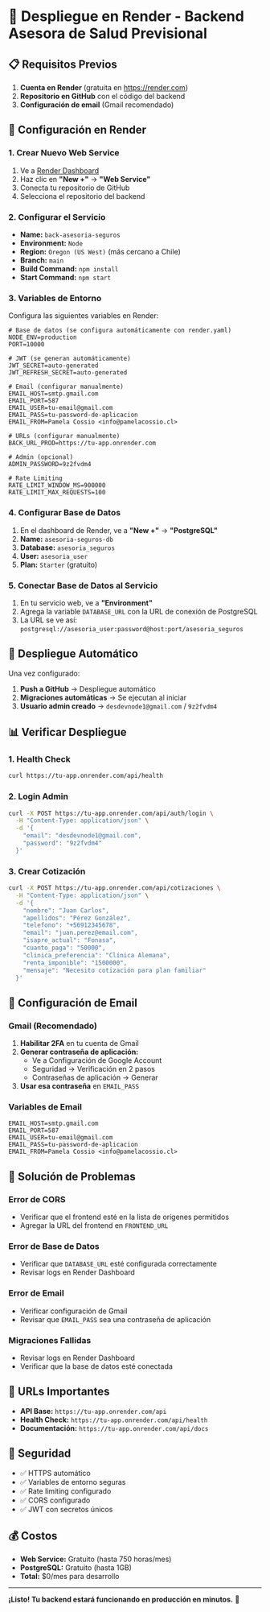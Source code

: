 # 🚀 Despliegue en Render - Backend Asesora de Salud Previsional

## 📋 Requisitos Previos

1. **Cuenta en Render** (gratuita en https://render.com)
2. **Repositorio en GitHub** con el código del backend
3. **Configuración de email** (Gmail recomendado)

## 🔧 Configuración en Render

### 1. **Crear Nuevo Web Service**

1. Ve a [Render Dashboard](https://dashboard.render.com)
2. Haz clic en **"New +"** → **"Web Service"**
3. Conecta tu repositorio de GitHub
4. Selecciona el repositorio del backend

### 2. **Configurar el Servicio**

- **Name:** `back-asesoria-seguros`
- **Environment:** `Node`
- **Region:** `Oregon (US West)` (más cercano a Chile)
- **Branch:** `main`
- **Build Command:** `npm install`
- **Start Command:** `npm start`

### 3. **Variables de Entorno**

Configura las siguientes variables en Render:

```env
# Base de datos (se configura automáticamente con render.yaml)
NODE_ENV=production
PORT=10000

# JWT (se generan automáticamente)
JWT_SECRET=auto-generated
JWT_REFRESH_SECRET=auto-generated

# Email (configurar manualmente)
EMAIL_HOST=smtp.gmail.com
EMAIL_PORT=587
EMAIL_USER=tu-email@gmail.com
EMAIL_PASS=tu-password-de-aplicacion
EMAIL_FROM=Pamela Cossio <info@pamelacossio.cl>

# URLs (configurar manualmente)
BACK_URL_PROD=https://tu-app.onrender.com

# Admin (opcional)
ADMIN_PASSWORD=9z2fvdm4

# Rate Limiting
RATE_LIMIT_WINDOW_MS=900000
RATE_LIMIT_MAX_REQUESTS=100
```

### 4. **Configurar Base de Datos**

1. En el dashboard de Render, ve a **"New +"** → **"PostgreSQL"**
2. **Name:** `asesoria-seguros-db`
3. **Database:** `asesoria_seguros`
4. **User:** `asesoria_user`
5. **Plan:** `Starter` (gratuito)

### 5. **Conectar Base de Datos al Servicio**

1. En tu servicio web, ve a **"Environment"**
2. Agrega la variable `DATABASE_URL` con la URL de conexión de PostgreSQL
3. La URL se ve así: `postgresql://asesoria_user:password@host:port/asesoria_seguros`

## 🔄 Despliegue Automático

Una vez configurado:

1. **Push a GitHub** → Despliegue automático
2. **Migraciones automáticas** → Se ejecutan al iniciar
3. **Usuario admin creado** → `desdevnode1@gmail.com` / `9z2fvdm4`

## 📊 Verificar Despliegue

### 1. **Health Check**
```bash
curl https://tu-app.onrender.com/api/health
```

### 2. **Login Admin**
```bash
curl -X POST https://tu-app.onrender.com/api/auth/login \
  -H "Content-Type: application/json" \
  -d '{
    "email": "desdevnode1@gmail.com",
    "password": "9z2fvdm4"
  }'
```

### 3. **Crear Cotización**
```bash
curl -X POST https://tu-app.onrender.com/api/cotizaciones \
  -H "Content-Type: application/json" \
  -d '{
    "nombre": "Juan Carlos",
    "apellidos": "Pérez González",
    "telefono": "+56912345678",
    "email": "juan.perez@email.com",
    "isapre_actual": "Fonasa",
    "cuanto_paga": "50000",
    "clinica_preferencia": "Clínica Alemana",
    "renta_imponible": "1500000",
    "mensaje": "Necesito cotización para plan familiar"
  }'
```

## 🔧 Configuración de Email

### Gmail (Recomendado)

1. **Habilitar 2FA** en tu cuenta de Gmail
2. **Generar contraseña de aplicación:**
   - Ve a Configuración de Google Account
   - Seguridad → Verificación en 2 pasos
   - Contraseñas de aplicación → Generar
3. **Usar esa contraseña** en `EMAIL_PASS`

### Variables de Email
```env
EMAIL_HOST=smtp.gmail.com
EMAIL_PORT=587
EMAIL_USER=tu-email@gmail.com
EMAIL_PASS=tu-password-de-aplicacion
EMAIL_FROM=Pamela Cossio <info@pamelacossio.cl>
```

## 🚨 Solución de Problemas

### Error de CORS
- Verificar que el frontend esté en la lista de orígenes permitidos
- Agregar la URL del frontend en `FRONTEND_URL`

### Error de Base de Datos
- Verificar que `DATABASE_URL` esté configurada correctamente
- Revisar logs en Render Dashboard

### Error de Email
- Verificar configuración de Gmail
- Revisar que `EMAIL_PASS` sea una contraseña de aplicación

### Migraciones Fallidas
- Revisar logs en Render Dashboard
- Verificar que la base de datos esté conectada

## 📱 URLs Importantes

- **API Base:** `https://tu-app.onrender.com/api`
- **Health Check:** `https://tu-app.onrender.com/api/health`
- **Documentación:** `https://tu-app.onrender.com/api/docs`

## 🔐 Seguridad

- ✅ HTTPS automático
- ✅ Variables de entorno seguras
- ✅ Rate limiting configurado
- ✅ CORS configurado
- ✅ JWT con secretos únicos

## 💰 Costos

- **Web Service:** Gratuito (hasta 750 horas/mes)
- **PostgreSQL:** Gratuito (hasta 1GB)
- **Total:** $0/mes para desarrollo

---

**¡Listo! Tu backend estará funcionando en producción en minutos.** 🎉 